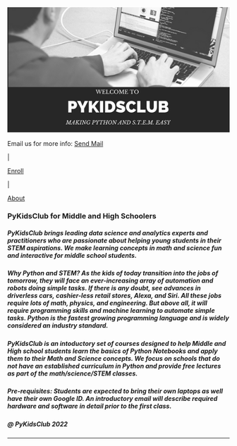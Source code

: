<meta name="google-site-verification" content="4fljr3mR5Ggm7Ff1z1oSIH9r6hNcfpFza0TZz-JN-as" />

<img src = "images/pykidsclub_header.png">


Email us for more info:
<a href="mailto:pykidsclub@gmail.com?Subject=Information on PyKidsClub" target="_top">Send Mail</a> <p> | </p> <a href="http://pykidsclub.com/enroll">Enroll</a> <p> | </p> <a href="http://pykidsclub.com/about">About </a>

### PyKidsClub for Middle and High Schoolers

##### PyKidsClub brings leading data science and analytics  experts and practitioners who are passionate about helping young students in their STEM aspirations. We make learning concepts in math and science fun and interactive for middle school students. 

#####  Why Python and STEM? As the kids of today transition into the jobs of tomorrow, they will face an ever-increasing array of automation and robots doing simple tasks. If there is any doubt, see advances in driverless cars, cashier-less retail stores, Alexa, and Siri. All these jobs require lots of math, physics, and engineering. But above all, it will require programming skills and machine learning to automate simple tasks. Python is the fastest growing programming language and is widely considered an industry standard.

##### PyKidsClub is an intoductory set of courses designed to help Middle and High school students learn the basics of Python Notebooks and apply them to their Math and Science concepts. We focus on schools that do not have an established curriculum in Python and provide free lectures as part of the math/science/STEM classes.

##### Pre-requisites: Students are expected to bring their own laptops as well have their own Google ID. An introductory email will describe required hardware and software in detail prior to the first class.



##### @ PyKidsClub 2022

---


